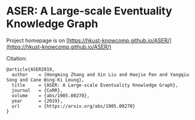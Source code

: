 # ASER: A Large-scale Eventuality Knowledge Graph

Project homepage is on [https://hkust-knowcomp.github.io/ASER/](https://hkust-knowcomp.github.io/ASER/)

Citation:

    @article{ASER2019,
      author    = {Hongming Zhang and Xin Liu and Haojie Pan and Yangqiu Song and Cane Wing-Ki Leung},
      title     = {ASER: A Large-scale Eventuality Knowledge Graph},
      journal   = {CoRR},
      volume    = {abs/1905.00270},
      year      = {2019},
      url       = {https://arxiv.org/abs/1905.00270}
    }
